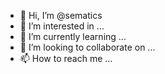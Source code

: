 - 👋 Hi, I’m @sematics
- 👀 I’m interested in ...
- 🌱 I’m currently learning ...
- 💞️ I’m looking to collaborate on ...
- 📫 How to reach me ...

<!---
sematics/sematics is a ✨ special ✨ repository because its `README.md` (this file) appears on your GitHub profile.
You can click the Preview link to take a look at your changes.
--->
